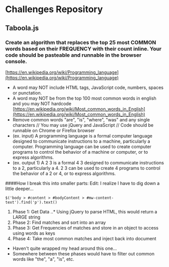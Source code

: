 # Challenges Repository

## Taboola.js
### Create an algorithm that replaces the top 25 most COMMON words based on their FREQUENCY with their count inline. Your code should be pasteable and runnable in the browser console.

[https://en.wikipedia.org/wiki/Programming_language](https://en.wikipedia.org/wiki/Programming_language)
* A word may NOT include HTML tags, JavaScript code, numbers, spaces or punctation.
* A word may NOT be from the top 100 most common words in english and you may NOT hardcode
[https://en.wikipedia.org/wiki/Most_common_words_in_English](https://en.wikipedia.org/wiki/Most_common_words_in_English)
* Remove common words "are", "is", "where", "was" and any single characters
// You may use jQuery and JavaScript
// Code should be runnable on Chrome or Firefox browser
* (ex. input) A programming language is a formal computer language designed to communicate instructions to a machine, particularly a computer. Programming language can be used to create computer programs to control the behavior of a machine or computer, or to express algorithms.
* (ex. output 1) A 2 3 is a formal 4 3 designed to communicate instructions to a 2, particularly a 4. 2 3 can be used to create 4 programs to control the behavior of a 2 or 4, or to express algorithms.

####How I break this into smaller parts:
Edit: I realize I have to dig down a little deeper...
```
$('body > #content > #bodyContent > #mw-content-text').find('p').text()
```
1. Phase 1: Get Data
..* Using jQuery to parse HTML, this would return a LARGE string
2. Phase 2: Find matches and sort into an array
3. Phase 3: Get Frequencies of matches and store in an object to access using words as keys
4. Phase 4: Take most common matches and inject back into document
  * Haven't quite wrapped my head around this one...
  * Somewhere between these phases would have to filter out common words like "the", "a", "is", etc.
